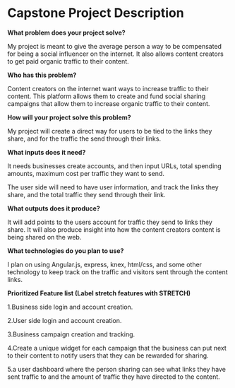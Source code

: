 # Capstone Project Description

**What problem does your project solve?**

My project is meant to give the average person a way to be compensated for being a social influencer on the internet. It also allows content creators to get paid organic traffic to their content.

**Who has this problem?**

Content creators on the internet want ways to increase traffic to their content. This platform allows them to create and fund social sharing campaigns that allow them to increase organic traffic to their content.

**How will your project solve this problem?**

My project will create a direct way for users to be tied to the links they share, and for the traffic the send through their links.

**What inputs does it need?**

It needs businesses create accounts, and then input URLs, total spending amounts, maximum cost per traffic they want to send.

The user side will need to have user information, and track the links they share, and the total traffic they send through their link.

**What outputs does it produce?**

It will add points to the users account for traffic they send to links they share. It will also produce insight into how the content creators content is being shared on the web.

**What technologies do you plan to use?**

I plan on using Angular.js, express, knex, html/css, and some other technology to keep track on the traffic and visitors sent through the content links.

**Prioritized Feature list (Label stretch features with STRETCH)**

1.Business side login and account creation.

2.User side login and account creation.

3.Business campaign creation and tracking.

4.Create a unique widget for each campaign that the business can put next to their content to notify users that they can be rewarded for sharing.

5.a user dashboard where the person sharing can see what links they have sent traffic to and the amount of traffic they have directed to the content.



